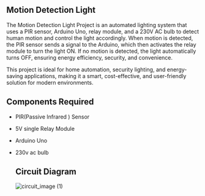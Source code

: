 ## Motion Detection Light

The Motion Detection Light Project is an automated lighting system that uses a PIR sensor, Arduino Uno, relay module, and a 230V AC bulb to detect human motion and control the light accordingly. When motion is detected, the PIR sensor sends a signal to the Arduino, which then activates the relay module to turn the light ON. If no motion is detected, the light automatically turns OFF, ensuring energy efficiency, security, and convenience.

This project is ideal for home automation, security lighting, and energy-saving applications, making it a smart, cost-effective, and user-friendly solution for modern environments. 


## Components Required
- PIR(Passive Infrared ) Sensor
- 5V single Relay Module
- Arduino Uno
- 230v ac bulb

  ## Circuit Diagram

  ![circuit_image (1)](https://github.com/user-attachments/assets/a4b00c0c-2022-4fce-a495-edd19328e553)
